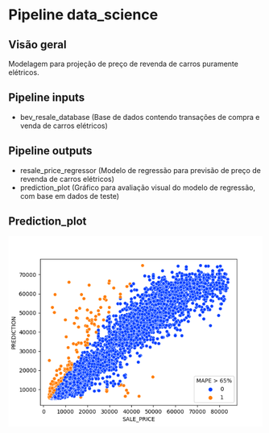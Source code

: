 # Pipeline data_science

## Visão geral

Modelagem para projeção de preço de revenda de carros puramente elétricos.

## Pipeline inputs

- bev_resale_database (Base de dados contendo transações de compra e venda de carros elétricos)

## Pipeline outputs

- resale_price_regressor (Modelo de regressão para previsão de preço de revenda de carros elétricos)
- prediction_plot (Gráfico para avaliação visual do modelo de regressão, com base em dados de teste)

## Prediction_plot

![prediction_plot](/docs/images/prediction_plot.png)